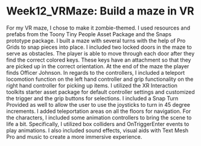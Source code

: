 # Week12_VRMaze: Build a maze in VR

For my VR maze, I chose to make it zombie-themed. I used resources and prefabs from the Toony Tiny People Asset Package and the Snaps prototype package. I built a maze with several turns with the help of Pro Grids to snap pieces into place. I included two locked doors in the maze to serve as obstacles. The player is able to move through each door after they find the correct colored keys.  These keys have an attachment so that they are picked up in the correct orientation. At the end of the maze the player finds Officer Johnson. In regards to the controllers, I included a teleport locomotion function on the left hand controller and grip functionality on the right hand controller for picking up items. I utilized the XR Interaction toolkits starter asset package for default controller settings and customized the trigger and the grip buttons for selections. I included a Snap Turn Provided as well to allow the user to use the joysticks to turn in 45 degree increments. I added teleportation areas on all the floors for navigation. For the characters, I included some animation controllers to bring the scene to life a bit. Specifically, I utilized box colliders and OnTriggerEnter events to play animations. I also included sound effects, visual aids with Text Mesh Pro and music to create a more immersive experience.
